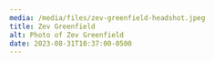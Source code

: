 ```yaml
---
media: /media/files/zev-greenfield-headshot.jpeg
title: Zev Greenfield
alt: Photo of Zev Greenfield
date: 2023-08-31T10:37:00-0500
---
```

